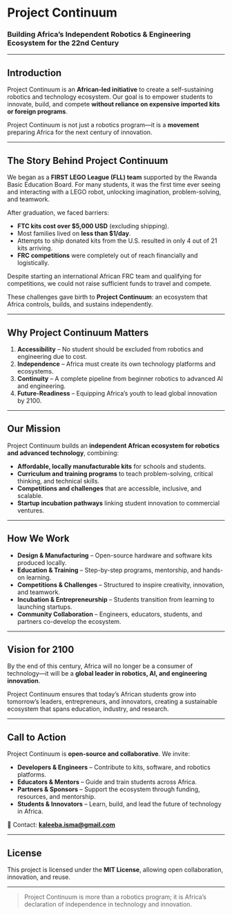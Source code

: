 # Project Continuum

### Building Africa’s Independent Robotics & Engineering Ecosystem for the 22nd Century

---

## Introduction
Project Continuum is an **African-led initiative** to create a self-sustaining robotics and technology ecosystem. Our goal is to empower students to innovate, build, and compete **without reliance on expensive imported kits or foreign programs**.  

Project Continuum is not just a robotics program—it is a **movement** preparing Africa for the next century of innovation.

---

## The Story Behind Project Continuum
We began as a **FIRST LEGO League (FLL) team** supported by the Rwanda Basic Education Board. For many students, it was the first time ever seeing and interacting with a LEGO robot, unlocking imagination, problem-solving, and teamwork.  

After graduation, we faced barriers:
- **FTC kits cost over $5,000 USD** (excluding shipping).  
- Most families lived on **less than $1/day**.  
- Attempts to ship donated kits from the U.S. resulted in only 4 out of 21 kits arriving.  
- **FRC competitions** were completely out of reach financially and logistically.  

Despite starting an international African FRC team and qualifying for competitions, we could not raise sufficient funds to travel and compete.  

These challenges gave birth to **Project Continuum**: an ecosystem that Africa controls, builds, and sustains independently.

---

## Why Project Continuum Matters
1. **Accessibility** – No student should be excluded from robotics and engineering due to cost.  
2. **Independence** – Africa must create its own technology platforms and ecosystems.  
3. **Continuity** – A complete pipeline from beginner robotics to advanced AI and engineering.  
4. **Future-Readiness** – Equipping Africa’s youth to lead global innovation by 2100.  

---

## Our Mission
Project Continuum builds an **independent African ecosystem for robotics and advanced technology**, combining:
- **Affordable, locally manufacturable kits** for schools and students.  
- **Curriculum and training programs** to teach problem-solving, critical thinking, and technical skills.  
- **Competitions and challenges** that are accessible, inclusive, and scalable.  
- **Startup incubation pathways** linking student innovation to commercial ventures.  

---

## How We Work
- **Design & Manufacturing** – Open-source hardware and software kits produced locally.  
- **Education & Training** – Step-by-step programs, mentorship, and hands-on learning.  
- **Competitions & Challenges** – Structured to inspire creativity, innovation, and teamwork.  
- **Incubation & Entrepreneurship** – Students transition from learning to launching startups.  
- **Community Collaboration** – Engineers, educators, students, and partners co-develop the ecosystem.  

---

## Vision for 2100
By the end of this century, Africa will no longer be a consumer of technology—it will be a **global leader in robotics, AI, and engineering innovation**.  

Project Continuum ensures that today’s African students grow into tomorrow’s leaders, entrepreneurs, and innovators, creating a sustainable ecosystem that spans education, industry, and research.

---

## Call to Action
Project Continuum is **open-source and collaborative**. We invite:  
- **Developers & Engineers** – Contribute to kits, software, and robotics platforms.  
- **Educators & Mentors** – Guide and train students across Africa.  
- **Partners & Sponsors** – Support the ecosystem through funding, resources, and mentorship.  
- **Students & Innovators** – Learn, build, and lead the future of technology in Africa.  

📧 Contact: **kaleeba.isma@gmail.com**

---

## License
This project is licensed under the **MIT License**, allowing open collaboration, innovation, and reuse.  

---

> Project Continuum is more than a robotics program; it is Africa’s declaration of independence in technology and innovation.
